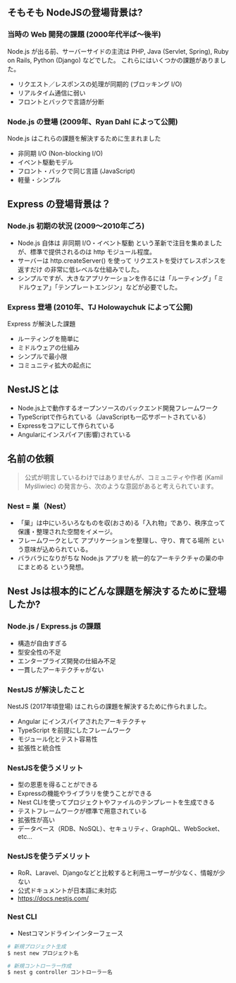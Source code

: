 ## そもそも NodeJSの登場背景は?

### 当時の Web 開発の課題 (2000年代半ば〜後半)

Node.js が出る前、サーバーサイドの主流は PHP, Java (Servlet, Spring), Ruby on Rails, Python (Django) などでした。
これらにはいくつかの課題がありました。

- リクエスト／レスポンスの処理が同期的 (ブロッキング I/O)
- リアルタイム通信に弱い
- フロントとバックで言語が分断

### Node.js の登場 (2009年、Ryan Dahl によって公開)

Node.js はこれらの課題を解決するために生まれました

- 非同期 I/O (Non-blocking I/O)
- イベント駆動モデル
- フロント・バックで同じ言語 (JavaScript)
- 軽量・シンプル

## Express の登場背景は？

### Node.js 初期の状況 (2009〜2010年ごろ)

- Node.js 自体は 非同期 I/O・イベント駆動 という革新で注目を集めましたが、標準で提供されるのは http モジュール程度。
- サーバーは http.createServer() を使って リクエストを受けてレスポンスを返すだけ の非常に低レベルな仕組みでした。
- シンプルですが、大きなアプリケーションを作るには「ルーティング」「ミドルウェア」「テンプレートエンジン」などが必要でした。

### Express 登場 (2010年、TJ Holowaychuk によって公開)

Express が解決した課題

- ルーティングを簡単に
- ミドルウェアの仕組み
- シンプルで最小限
- コミュニティ拡大の起点に

## NestJSとは

- Node.js上で動作するオープンソースのバックエンド開発フレームワーク
- TypeScriptで作られている（JavaScriptも一応サポートされている）
- Expressをコアにして作られている
- Angularにインスパイア(影響)されている

## 名前の依頼

> 公式が明言しているわけではありませんが、コミュニティや作者 (Kamil Myśliwiec) の発言から、次のような意図があると考えられています。

### Nest = 巣（Nest）
- 「巣」は中にいろいろなものを収(おさめ)る「入れ物」であり、秩序立って保護・整理された空間をイメージ。
- フレームワークとして アプリケーションを整理し、守り、育てる場所 という意味が込められている。
- バラバラになりがちな Node.js アプリを 統一的なアーキテクチャの巣の中にまとめる という発想。

## Nest Jsは根本的にどんな課題を解決するために登場したか?

### Node.js / Express.js の課題

- 構造が自由すぎる
- 型安全性の不足
- エンタープライズ開発の仕組み不足
- 一貫したアーキテクチャがない

### NestJS が解決したこと

NestJS (2017年頃登場) はこれらの課題を解決するために作られました。

- Angular にインスパイアされたアーキテクチャ
- TypeScript を前提にしたフレームワーク
- モジュール化とテスト容易性
- 拡張性と統合性
	
### NestJSを使うメリット	
- 型の恩恵を得ることができる
- Expressの機能やライブラリを使うことができる
- Nest CLIを使ってプロジェクトやファイルのテンプレートを生成できる
- テストフレームワークが標準で用意されている
- 拡張性が高い
- データベース（RDB、NoSQL）、セキュリティ、GraphQL、WebSocket、etc...
	
### NestJSを使うデメリット	
- RoR、Laravel、Djangoなどと比較すると利用ユーザーが少なく、情報が少ない
- 公式ドキュメントが日本語に未対応
- https://docs.nestjs.com/
	
### Nest CLI	
- Nestコマンドラインインターフェース
 
```bash
# 新規プロジェクト生成
$ nest new プロジェクト名
```
```bash
# 新規コントローラー作成
$ nest g controller コントローラー名
```